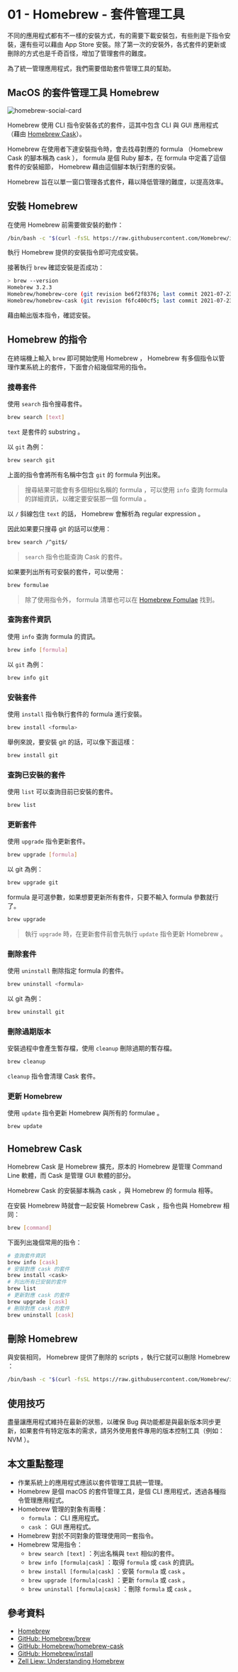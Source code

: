 # 01 - Homebrew - 套件管理工具

不同的應用程式都有不一樣的安裝方式，有的需要下載安裝包，有些則是下指令安裝，還有些可以藉由 App Store 安裝。除了第一次的安裝外，各式套件的更新或刪除的方式也是千奇百怪，增加了管理套件的難度。

為了統一管理應用程式，我們需要借助套件管理工具的幫助。

## MacOS 的套件管理工具 Homebrew

![homebrew-social-card](../01-homebrew/assets/homebrew-social-card.png)

Homebrew 使用 CLI 指令安裝各式的套件，這其中包含 CLI 與 GUI 應用程式（藉由 [Homebrew Cask](https://github.com/Homebrew/homebrew-cask)）。

Homebrew 在使用者下達安裝指令時，會去找尋對應的 formula （Homebrew Cask 的腳本稱為 cask ）， formula 是個 Ruby 腳本，在 formula 中定義了這個套件的安裝細節， Homebrew 藉由這個腳本執行對應的安裝。

Homebrew 旨在以單一窗口管理各式套件，藉以降低管理的難度，以提高效率。

## 安裝 Homebrew

在使用 Homebrew 前需要做安裝的動作：

```bash
/bin/bash -c "$(curl -fsSL https://raw.githubusercontent.com/Homebrew/install/master/install.sh)"
```

執行 Homebrew 提供的安裝指令即可完成安裝。

接著執行 `brew` 確認安裝是否成功：

```bash
> brew --version
Homebrew 3.2.3
Homebrew/homebrew-core (git revision be6f2f8376; last commit 2021-07-23)
Homebrew/homebrew-cask (git revision f6fc400cf5; last commit 2021-07-23)
```

藉由輸出版本指令，確認安裝。

## Homebrew 的指令

在終端機上輸入 `brew` 即可開始使用 Homebrew ， Homebrew 有多個指令以管理作業系統上的套件，下面會介紹幾個常用的指令。

### 搜尋套件

使用 `search` 指令搜尋套件。

```sh
brew search [text]
```

`text` 是套件的 substring 。

以 `git` 為例：

```sh
brew search git
```

上面的指令會將所有名稱中包含 `git` 的 formula 列出來。

> 搜尋結果可能會有多個相似名稱的 formula ，可以使用 `info` 查詢 formula 的詳細資訊，以確定要安裝那一個 formula 。

以 `/` 斜線包住 `text` 的話， Homebrew 會解析為 regular expression 。

因此如果要只搜尋 git 的話可以使用：

```sh
brew search /^git$/
```

> `search` 指令也能查詢 Cask 的套件。

如果要列出所有可安裝的套件，可以使用：

```bash
brew formulae
```

> 除了使用指令外， formula 清單也可以在 [Homebrew Fomulae](https://formulae.brew.sh/formula/) 找到。

### 查詢套件資訊

使用 `info` 查詢 formula 的資訊。

```sh
brew info [formula]
```

以 `git` 為例：

```sh
brew info git
```

### 安裝套件

使用 `install` 指令執行套件的 formula 進行安裝。

```sh
brew install <formula>
```

舉例來說，要安裝 git 的話，可以像下面這樣：

```sh
brew install git
```

### 查詢已安裝的套件

使用 `list` 可以查詢目前已安裝的套件。

```sh
brew list
```

### 更新套件

使用 `upgrade` 指令更新套件。

```sh
brew upgrade [formula]
```

以 git 為例：

```sh
brew upgrade git
```

formula 是可選參數，如果想要更新所有套件，只要不輸入 formula 參數就行了。

```sh
brew upgrade
```

> 執行 `upgrade` 時，在更新套件前會先執行 `update` 指令更新 Homebrew 。

### 刪除套件

使用 `uninstall` 刪除指定 formula 的套件。

```sh
brew uninstall <formula>
```

以 git 為例：

```sh
brew uninstall git
```

### 刪除過期版本

安裝過程中會產生暫存檔，使用 `cleanup` 刪除過期的暫存檔。

```sh
brew cleanup
```

`cleanup` 指令會清理 Cask 套件。

### 更新 Homebrew

使用 `update` 指令更新 Homebrew 與所有的 formulae 。

```bash
brew update
```

## Homebrew Cask

Homebrew Cask 是 Homebrew 擴充，原本的 Homebrew 是管理 Command Line 軟體，而 Cask 是管理 GUI 軟體的部分。

Homebrew Cask 的安裝腳本稱為 cask ，與 Homebrew 的 formula 相等。

在安裝 Homebrew 時就會一起安裝 Homebrew Cask ，指令也與 Homebrew 相同：

```sh
brew [command]
```

下面列出幾個常用的指令：

```sh
# 查詢套件資訊
brew info [cask]
# 安裝對應 cask 的套件
brew install <cask>
# 列出所有已安裝的套件
brew list
# 更新對應 cask 的套件
brew upgrade [cask]
# 刪除對應 cask 的套件
brew uninstall [cask]
```

## 刪除 Homebrew

與安裝相同， Homebrew 提供了刪除的 scripts ，執行它就可以刪除 Homebrew ：

```bash
/bin/bash -c "$(curl -fsSL https://raw.githubusercontent.com/Homebrew/install/HEAD/uninstall.sh)"
```

## 使用技巧

盡量讓應用程式維持在最新的狀態，以確保 Bug 與功能都是與最新版本同步更新，如果套件有特定版本的需求，請另外使用套件專用的版本控制工具（例如： NVM ）。

## 本文重點整理

- 作業系統上的應用程式應該以套件管理工具統一管理。
- Homebrew 是個 macOS 的套件管理工具，是個 CLI 應用程式，透過各種指令管理應用程式。
- Homebrew 管理的對象有兩種：
  - `formula` ： CLI 應用程式。
  - `cask` ： GUI 應用程式。
- Homebrew 對於不同對象的管理使用同一套指令。
- Homebrew 常用指令：
  - `brew search [text]` ：列出名稱與 `text` 相似的套件。
  - `brew info [formula|cask]` ：取得 `formula` 或 `cask` 的資訊。
  - `brew install [formula|cask]` ：安裝 `formula` 或 `cask` 。
  - `brew upgrade [formula|cask]` ：更新 `formula` 或 `cask` 。
  - `brew uninstall [formula|cask]` ：刪除 `formula` 或 `cask` 。

## 參考資料

- [Homebrew](https://brew.sh/)
- [GitHub: Homebrew/brew](https://github.com/Homebrew/brew)
- [GitHub: Homebrew/homebrew-cask](https://github.com/Homebrew/homebrew-cask)
- [GitHub: Homebrew/install](https://github.com/homebrew/install)
- [Zell Liew: Understanding Homebrew](https://zellwk.com/blog/homebrew/)
